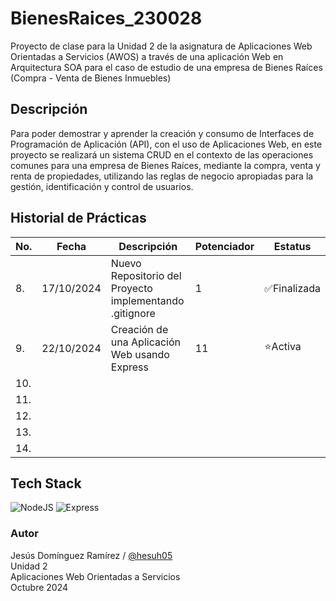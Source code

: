 # BienesRaices_230028
Proyecto de clase para la Unidad 2 de la asignatura de Aplicaciones Web Orientadas a Servicios (AWOS) a través de una aplicación Web en Arquitectura SOA para el caso de estudio de una empresa de Bienes Raíces (Compra - Venta de Bienes Inmuebles)


## Descripción

Para poder demostrar y aprender la creación y consumo de Interfaces de Programación de Aplicación (API), con el uso de Aplicaciones Web, en este proyecto se realizará un sistema CRUD en el contexto de las operaciones comunes para una empresa de Bienes Raíces, mediante la compra, venta y renta de propiedades, utilizando las reglas de negocio apropiadas para la gestión, identificación y control de usuarios.

## Historial de Prácticas
|No.|Fecha|Descripción|Potenciador|Estatus|
|---|-----|-----------|-----------|-------|
|8.|17/10/2024|Nuevo Repositorio del Proyecto implementando .gitignore|1|✅Finalizada|
|9.|22/10/2024|Creación de una Aplicación Web usando Express|11|⭐Activa|
|10.|||||
|11.|||||
|12.|||||
|13.|||||
|14.|||||

## Tech Stack
![NodeJS](https://img.shields.io/badge/Node.js-43853D?style=for-the-badge&logo=node.js&logoColor=white) ![Express](https://img.shields.io/badge/Express.js-404D59?style=for-the-badge)

### Autor
Jesús Domínguez Ramírez / [@hesuh05](https://github.com/hesuh05) <br>
Unidad 2 <br>
Aplicaciones Web Orientadas a Servicios <br>
Octubre 2024
